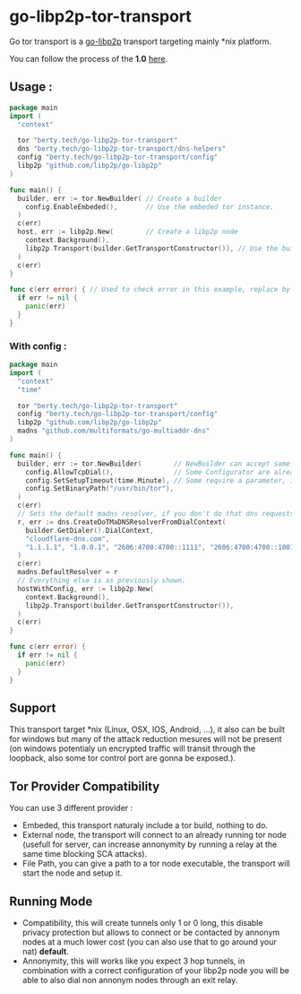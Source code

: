 # go-libp2p-tor-transport
Go tor transport is a [go-libp2p](https://github.com/libp2p/go-libp2p) transport targeting mainly \*nix platform.

You can follow the process of the **1.0** [here](https://github.com/berty/go-libp2p-tor-transport/projects/1).

## Usage :
```go
package main
import (
  "context"

  tor "berty.tech/go-libp2p-tor-transport"
  dns "berty.tech/go-libp2p-tor-transport/dns-helpers"
  config "berty.tech/go-libp2p-tor-transport/config"
  libp2p "github.com/libp2p/go-libp2p"
)

func main() {
  builder, err := tor.NewBuilder( // Create a builder
    config.EnableEmbeded(),       // Use the embeded tor instance.
  )
  c(err)
  host, err := libp2p.New(        // Create a libp2p node
    context.Background(),
    libp2p.Transport(builder.GetTransportConstructor()), // Use the builder to create a transport instance (you can't reuse the same builder after that).
  )
  c(err)
}

func c(err error) { // Used to check error in this example, replace by whatever you want.
  if err != nil {
    panic(err)
  }
}
```

### With config :
```go
package main
import (
  "context"
  "time"

  tor "berty.tech/go-libp2p-tor-transport"
  config "berty.tech/go-libp2p-tor-transport/config"
  libp2p "github.com/libp2p/go-libp2p"
  madns "github.com/multiformats/go-multiaddr-dns"
)

func main() {
  builder, err := tor.NewBuilder(        // NewBuilder can accept some `config.Configurator`
    config.AllowTcpDial(),               // Some Configurator are already ready to use.
    config.SetSetupTimeout(time.Minute), // Some require a parameter, in this case it's a function that will return a Configurator.
    config.SetBinaryPath("/usr/bin/tor"),
  )
  c(err)
  // Sets the default madns resolver, if you don't do that dns requests will be done clearly over internet.
  r, err := dns.CreateDoTMaDNSResolverFromDialContext(
    builder.GetDialer().DialContext,                                      // Dialer
    "cloudflare-dns.com",                                                 // Hostname
    "1.1.1.1", "1.0.0.1", "2606:4700:4700::1111", "2606:4700:4700::1001", // Addresses
  )
  c(err)
  madns.DefaultResolver = r
  // Everything else is as previously shown.
  hostWithConfig, err := libp2p.New(
    context.Background(),
    libp2p.Transport(builder.GetTransportConstructor()),
  )
  c(err)
}

func c(err error) {
  if err != nil {
    panic(err)
  }
}
```

## Support
This transport target \*nix (Linux, OSX, IOS, Android, ...), it also can be built for windows but many of the attack reduction mesures will not be present (on windows potentialy un encrypted traffic will transit through the loopback, also some tor control port are gonna be exposed.).

## Tor Provider Compatibility
You can use 3 different provider :
- Embeded, this transport naturaly include a tor build, nothing to do.
- External node, the transport will connect to an already running tor node (usefull for server, can increase annonymity by running a relay at the same time blocking SCA attacks).
- File Path, you can give a path to a tor node executable, the transport will start the node and setup it.

## Running Mode
- Compatibility, this will create tunnels only 1 or 0 long, this disable privacy protection but allows to connect or be contacted by annonym nodes at a much lower cost (you can also use that to go around your nat) **default**.
- Annonymity, this will works like you expect 3 hop tunnels, in combination with a correct configuration of your libp2p node you will be able to also dial non annonym nodes through an exit relay.
